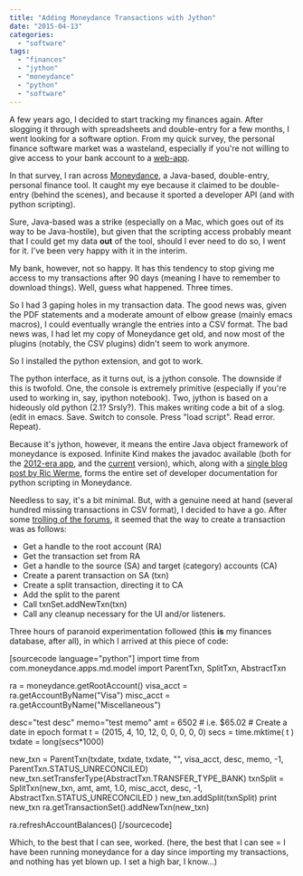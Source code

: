 ```yaml
---
title: "Adding Moneydance Transactions with Jython"
date: "2015-04-13"
categories: 
  - "software"
tags: 
  - "finances"
  - "jython"
  - "moneydance"
  - "python"
  - "software"
---
```


A few years ago, I decided to start tracking my finances again. After slogging it through with spreadsheets and double-entry for a few months, I went looking for a software option. From my quick survey, the personal finance software market was a wasteland, especially if you're not willing to give access to your bank account to a [web-app](https://signalvnoise.com/posts/1927-the-next-generation-bends-over "I mean disruptive, next generation bendover").

In that survey, I ran across [Moneydance](http://infinitekind.com/moneydance "Also check out Syncspace, which is crazy useful"), a Java-based, double-entry, personal finance tool. It caught my eye because it claimed to be double-entry (behind the scenes), and because it sported a developer API (and with python scripting).

Sure, Java-based was a strike (especially on a Mac, which goes out of its way to be Java-hostile), but given that the scripting access probably meant that I could get my data **out** of the tool, should I ever need to do so, I went for it. I've been very happy with it in the interim.

My bank, however, not so happy. It has this tendency to stop giving me access to my transactions after 90 days (meaning I have to remember to download things). Well, guess what happened. Three times.

So I had 3 gaping holes in my transaction data. The good news was, given the PDF statements and a moderate amount of elbow grease (mainly emacs macros), I could eventually wrangle the entries into a CSV format. The bad news was, I had let my copy of Moneydance get old, and now most of the plugins (notably, the CSV plugins) didn't seem to work anymore.

So I installed the python extension, and got to work.

The python interface, as it turns out, is a jython console. The downside if this is twofold. One, the console is extremely primitive (especially if you're used to working in, say, ipython notebook). Two, jython is based on a hideously old python (2.1? Srsly?). This makes writing code a bit of a slog. (edit in emacs. Save. Switch to console. Press "load script". Read error. Repeat).

Because it's jython, however, it means the entire Java object framework of moneydance is exposed. Infinite Kind makes the javadoc available (both for the [2012-era app](http://infinitekind.com/dev/apidoc-old/), and the [current](http://infinitekind.com/dev/apidoc/index.html) version), which, along with a [single blog post by Ric Werme](http://infinitekind.com/dev/RM-NetWorth/wiki_jython.html), forms the entire set of developer documentation for python scripting in Moneydance.

Needless to say, it's a bit minimal. But, with a genuine need at hand (several hundred missing transactions in CSV format), I decided to have a go. After some [trolling of the forums](//help.infinitekind.com/discussions/moneydance-development/252-a-proper-way-to-add-an-uncomfirmed-transaction%20 "Hinting at the solution, and the possible fragility therein"), it seemed that the way to create a transaction was as follows:

- Get a handle to the root account (RA)
- Get the transaction set from RA
- Get a handle to the source (SA) and target (category) accounts (CA)
- Create a parent transaction on SA (txn)
- Create a split transaction, directing it to CA
- Add the split to the parent
- Call txnSet.addNewTxn(txn)
- Call any cleanup necessary for the UI and/or listeners.

Three hours of paranoid experimentation followed (this **is** my finances database, after all), in which I arrived at this piece of code:

\[sourcecode language="python"\] import time from com.moneydance.apps.md.model import ParentTxn, SplitTxn, AbstractTxn

ra = moneydance.getRootAccount() visa\_acct = ra.getAccountByName("Visa") misc\_acct = ra.getAccountByName("Miscellaneous")

desc="test desc" memo="test memo" amt = 6502 # i.e. $65.02 # Create a date in epoch format t = (2015, 4, 10, 12, 0, 0, 0, 0, 0) secs = time.mktime( t ) txdate = long(secs\*1000)

new\_txn = ParentTxn(txdate, txdate, txdate, "", visa\_acct, desc, memo, -1, ParentTxn.STATUS\_UNRECONCILED) new\_txn.setTransferType(AbstractTxn.TRANSFER\_TYPE\_BANK) txnSplit = SplitTxn(new\_txn, amt, amt, 1.0, misc\_acct, desc, -1, AbstractTxn.STATUS\_UNRECONCILED ) new\_txn.addSplit(txnSplit) print new\_txn ra.getTransactionSet().addNewTxn(new\_txn)

ra.refreshAccountBalances() \[/sourcecode\]

Which, to the best that I can see, worked. (here, the best that I can see = I have been running moneydance for a day since importing my transactions, and nothing has yet blown up. I set a high bar, I know...)
